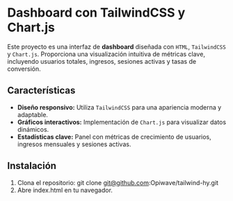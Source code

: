 # Dashboard con TailwindCSS y Chart.js

Este proyecto es una interfaz de **dashboard** diseñada con `HTML`, `TailwindCSS` y `Chart.js`. Proporciona una visualización intuitiva de métricas clave, incluyendo usuarios totales, ingresos, sesiones activas y tasas de conversión.

##  Características
- **Diseño responsivo:** Utiliza `TailwindCSS` para una apariencia moderna y adaptable.
- **Gráficos interactivos:** Implementación de `Chart.js` para visualizar datos dinámicos.
- **Estadísticas clave:** Panel con métricas de crecimiento de usuarios, ingresos mensuales y sesiones activas.

##  Instalación
1. Clona el repositorio:
   git clone git@github.com:Opiwave/tailwind-hy.git
2. Abre index.html en tu navegador.
